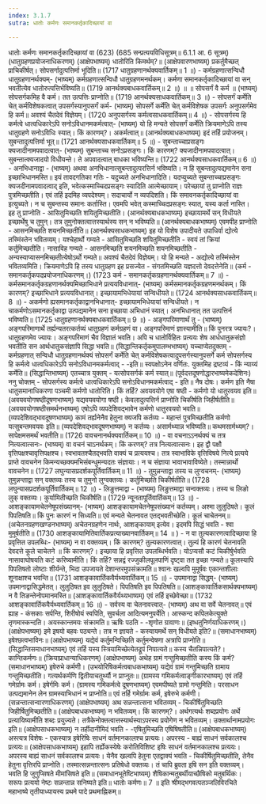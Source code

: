 ```yaml
---
index: 3.1.7
sutra: धातोः कर्मणः समानकर्तृकादिच्छायां वा

---
```

 धातोः कर्मणः समानकर्तृकादिच्छायां वा (623) (685 सन्प्रत्ययविधिसूत्रम्॥ 6.1.1 आ. 6 सूत्रम्) (धातुग्रहणप्रयोजनाधिकरणम्) (आक्षेपभाष्यम्) धातोरिति किमर्थम्?॥ (आक्षेपवारणभाष्यम्) प्रकर्तुमैच्छत् प्राचिकीर्षत्। सोपसर्गादुत्पत्तिर्मा भूदिति॥ (1717 धातुग्रहणानर्थक्यवार्तिकम्॥ 1 ॥) - कर्मग्रहणात्सन्विधौ धातुग्रहणानर्थक्यम्- (भाष्यम्) कर्मग्रहणात्सन्विधौ धातुग्रहणमनर्थकम्। कर्मणा समानकर्तृकादिच्छायां वा सन् भवतीत्येव धातोरुत्पत्तिर्भविष्यति॥ (1719 आनर्थक्यबाधकवार्तिकम्॥ 2 ॥) ॥ ॥ सोपसर्गं वै कर्म ॥ (भाष्यम्) सोपसर्गकमिह वै कर्म। तत उत्पत्तिः प्राप्नोति॥ (1719 आनर्थक्यसाधकवार्तिकम्॥ 3 ॥) - सोपसर्गं कर्मेति चेत् कर्मविशेषकत्वात् उपसर्गस्यानुपसर्गं कर्म- (भाष्यम्) सोपसर्गे कर्मेति चेत् कर्मविशेषक उपसर्गः अनुपसर्गमेव हि कर्म॥ अवश्यं चैतदेवं विज्ञेयम्। (1720 अनुपसर्गस्य कर्मत्वसाधकवार्तिकम्॥ 4 ॥) - सोपसर्गस्य हि कर्मत्वे धात्वधिकारेऽपि सनोऽविधानमकर्मत्वात्- (भाष्यम्) यो हि मन्यते सोपसर्गं कर्मेति क्रियमाणेऽपि तस्य धातुग्रहणे सनोऽविधिः स्यात्। किं कारणम्?। अकर्मत्वात्॥ (आनर्थक्यबाधकभाष्यम्) इदं तर्हि प्रयोजनम्। सुबन्तादुत्पत्तिर्मा भूत्॥ (1721 आनर्थक्यसाधकवार्तिकम्॥ 5 ॥) - सुबन्ताच्चाप्रसङ्गः क्यजादीनामपवादत्वात्- (भाष्यम्) सुबन्ताच्च सनोऽप्रसङ्गः। किं कारणम्? क्यजादीनामपवादत्वात्। सुबन्तात्क्यजादयो विधीयन्ते। ते अपवादत्वात् बाधका भविष्यन्ति॥ (1722 आनर्थक्यसाधकवार्तिकम्॥ 6 ॥) - अनभिधानाद्वा - (भाष्यम्) अथवा अनभिधानात्सुबन्तादुत्परत्तिर्न भविष्यति। न हि सुबन्तादुत्पद्यमानेन सना इच्छाभिधानमस्ति॥ इयं तावदगतिका गतिः - यदुच्यते अनभिधानादिति। यदप्युच्यते सुबन्ताच्चाप्रसङ्गः क्यजदीनामपवादत्वाद् इति, भवेत्कस्माच्चिदप्रसङ्गः स्यादिति आत्मेच्छायाम्। परेच्छायां तु प्राप्नोति राज्ञः पुत्रमिच्छतीति। एवं तर्हि इदमिह व्यपदेश्यम्। सदाचार्यो न व्यपदिशति। किं समावनकर्तृकादिच्छायां वा इत्युच्यते। न च सुबन्तस्य समानः कर्तास्ति। एवमपि भवेत् कस्माच्चिदप्रसङ्गः स्यात्, यस्य कर्ता नास्ति। इह तु प्राप्नोति - आसितुमिच्छति शयितुमिच्छतीति। (आनर्थक्यबाधकभाष्यम्) इच्छायामर्थे सन् विधीयते इच्छार्थेषु च तुमुन्। तत्र तुमुनोक्तत्वात्तस्यार्थस्य सन् न भविष्यति॥ (आनर्थक्यबाधकभाष्यम्) एवमपीह प्राप्नोति  -  आसनमिच्छति शयनमिच्छतीति॥ (आनर्थक्यसाधकभाष्यम्) इह यो विशेष उपादीयते उपाधिर्वा द्योत्ये तस्मिंस्तेन भवितव्यम्। यश्चेहार्थो गम्यते  -  आसितुमिच्छति शयितुमिच्छतीति  -  स्वयं तां क्रियां कर्तुमिच्छतीति। नासाविह गम्यते  -  आसनमिच्छति शयनमिच्छति शयनमिच्छतीति - अन्यस्याप्यासनमिच्छतीत्येषोऽर्थो गम्यते॥ अवश्यं चैतदेवं विज्ञेयम्। यो हि मन्यते  -  अद्योत्ये तस्मिंस्तेन भवितव्यमिति। क्रियमाणेऽपि हि तस्य धातुग्रहण इह प्रसज्येत  -  संगतमिच्छति यज्ञदत्तो देवदत्तेनेति॥ (कर्म  -  समानकर्तृकपदप्रयोजनाधिकरणम्।) (1723 कर्म - समानकर्तृकग्रहणानर्थक्यवार्तिकम्॥ 7 ॥) - कर्मसमानकर्तृकग्रहणानर्थक्यमिच्छाभिधाने प्रत्ययविधानात्- (भाष्यम्) कर्मसमानकर्तृकग्रहणमनर्थकम्। किं कारणम्? इच्छाभिधाने प्रत्ययविधानात्। इच्छायामभिधेयायां सन्विधीयते॥ (1724 आनर्थक्यसाधकवार्तिकम्॥ 8 ॥) - अकर्मणो ह्यसमानकर्तृकाद्वानभिधानात्- इच्छायामभिधेयायां सन्विधीयते। न चाकर्मणोऽसमानकर्तृकाद्वा उत्पद्यमानेन सना इच्छाया अभिधानं स्यात्। अनभिधानात् तत उत्पत्तिर्न भविष्यति॥ (1725 धातुग्रहणानर्थक्यबाधकवार्तिकम्॥ 9 ॥) - अङ्गपरिमाणार्थं तु - (भाष्यम्) अङ्गपरिमाणार्थे तर्ह्यन्यतरत्कर्तव्यं धातुग्रहणं कर्मग्रहणं वा। अङ्गपरिमाणं ज्ञास्यामीति॥ किं पुनरत्र ज्यायः?। धातुग्रहणमेव ज्यायः। अङ्गपरिमाणं चैव विज्ञातं भवति। अपि च धातोर्विहितः प्रत्ययः शेष आर्धधातुकसंज्ञो भवतीति सन आर्थधातुकसंज्ञापि सिद्धा भवति॥ (सिद्धान्तिकर्तृकमुपालम्भभाष्यम्) यच्चाप्येतदुक्तम्  -  कर्मग्रहणात् सन्विधौ धातुग्रहणानर्थक्यं सोपसर्गं कर्मेति चेत् कर्मविशेषकत्वादुपसर्गस्यानुपसर्गे कर्म सोपसर्गस्य हि कर्मत्वे धात्वधिकारेऽपि सनोऽविधानमकर्मत्वाद्  -  -इति॥ स्वपक्षोऽनेन वर्णितः. युक्तमिह द्रष्टव्यं - किं न्याय्यं कर्मेति॥ (सिद्धान्तिभाष्यम्) एतच्चात्र युक्तम्  -  यत्सोपसर्गकं कर्म स्यात्॥ (पूर्वदत्तदूषणोद्धारभाष्यमेकदेशिनः) ननु चोक्तम्  -  सोपसर्गस्य कर्मत्वे धात्वधिकारेऽपि सनोऽविधानमकर्मत्वाद्  -  इति॥ नैष दोषः। कर्मण इति नैषा धातुसमानाधिकरणा पञ्चमी कर्मणो धातोरिति। किं तर्हि? अवयवयोगे एषा षष्ठी  -  कर्मणो यो धातुरवयव इति॥ (अवयवयोगषष्ठीदूषणभाष्यम्) यद्यवयवयोगा षष्ठी। केवलादुत्पत्तिर्न प्राप्नोति चिकीर्षति जिहीर्षतीति॥ (अवयवयोगषष्ठीसमर्थनभाष्यम्) एषोऽपि व्यपदेशिवद्भावेन कर्मणो धातुरवयवो भवति॥ (व्यपदेशिवद्भावदूषणभाष्यम्) कामं तर्ह्यनेनैव हेतुना क्यजपि कर्तव्यः  -  महान्तं पुत्रमिच्छतीति कर्मणो यत्सुबन्तमवयवः इति॥ (व्यपदेशिवद्भावदूषणभाष्यम्) न कर्तव्यः। असार्मथ्यान्न भविष्यति॥ कथमसार्मथ्यम्?। सापेक्षमसमर्थं भवतीति॥ (1726 वावचनानर्थक्यवार्तिकम्॥ 10 ॥) - वा वचनाऽऽनर्थक्यं च तत्र नित्यत्वात्सनः- (भाष्यम्) वा वचनं चाऽनर्थकम्। किं करणम्? तत्र नित्यत्वात्सनः। इह द्वौ पक्षौ वृत्तिपक्षश्चावृत्तिपक्षश्च। स्वभावतश्चैतद्भवति वाक्यं च प्रत्ययश्च। तत्र स्वाभाविके वृत्तिविषये नित्ये प्रत्यये प्राप्ते वावचनेन किमन्यच्छक्यमभिसंबन्धुमन्यदतः संज्ञायाः। न च संज्ञाया भावाभावाविष्येते। तस्मान्नार्थो वावचनेन॥ (1727 लघुन्यासप्रदर्शकपूर्तिवार्तिकम्॥ 11 ॥) - तुमुन्नन्ताद्वा तस्य च लुग्वचनम्- (भाष्यम्) तुमुन्नन्ताद्वा सन् वक्तव्यः तस्य च तुमुनो लुग्वक्तव्यः। कर्तुमिच्छति चिकीर्षतीति॥ (1728 लघुन्यासप्रदर्शकपूर्तिवार्तिकम्॥ 12 ॥) - लिङुत्तमाद्वा - (भाष्यम्) लिङुत्तमाद्वा सन्वक्तव्यः। तस्य च लिङो लुक् वक्तव्यः। कुर्यामितीच्छति चिकीर्षति॥ (1729 न्यूनतापूर्तिवार्तिकम्॥ 13 ॥) - आशङ्कायामचेतनेषूपसंख्यानम्- (भाष्यम्) आशङ्कायामचेतनेषूपसंख्यानं कर्तव्यम्। अश्मा लुलुठिषते। कूलं पिपतिषति॥ किं पुनः कारणं न सिध्यति॥ एवं मन्यते चेतनावत एतद्भवतीच्छेति। कूलं चाचेतनम्॥ (अचेतनग्रहणखण्डनभाष्यम्) अचेतनग्रहणेन नार्थः, आशङ्कायाम् इत्येव। इदमपि सिद्धं भवति  -  श्वा मुमूर्षतीति॥ (1730 आशङ्कायामितिवार्तिकप्रत्याख्यानवार्तिकम्॥ 14 ॥ ) - न वा तुल्यकारणत्वादिच्छाया हि प्रवृत्तित उपलब्धिः- (भाष्यम्) न वा वक्तव्यम्। किं कारणम्? तुल्यकारणत्वात्। तुल्यं हि कारणं चेतनावति देवदत्ते कूले चाचेतने ॥ किं कारणम्?। इच्छाया हि प्रवृत्तित उपलब्धिर्भवति। योऽप्यसौ कटं चिकीर्षुर्भवति नासावाघोषयति कटं करिष्यामीति। किं तर्हि? सन्नद्वं रज्जुकीलपूलपाणिं दृष्ट्वा तत इच्छा गम्यते॥ कूलस्यापि पिपतिषतो लोष्टाः शीर्यन्ते, भिदा उपजायते देशान्तरमुपसंक्रामति॥ श्वानः खल्वपि मुमूर्षवः एकान्तशीलाः शूनाक्षाश्च भवन्ति॥ (1731 आशङ्कावार्तिकवैर्यथ्यवार्तिकम्॥ 15 ॥) - उपमानाद्वा सिद्धम्- (भाष्यम्) उपमानाद्वासिद्धमेतत्। लुलुठिषत इव लुलुठिषते। पिपतिषति इव पिपतिषति॥ (आशङ्कावार्तिकसार्थक्यभाष्यम्) न वै तिङन्तेनोपमानमस्ति॥ (आशङ्कावार्तिकवैर्यथ्यभाष्यम्) एवं तर्हि इच्छेवेच्छा॥ (1732 आशङ्कावार्तिकवैर्यथ्यवार्तिकम्॥ 16 ॥) - सर्वस्य वा चेतनावत्त्वात्- (भाष्यम्) अथ वा सर्वे चेतनावत्॥ एवं ह्याह  -  कंसकाः सर्पन्ति, शिरीषोयं स्वपिति, सुवर्चला आदित्यमनुपर्येति। आस्कन्द कपिलकेत्युक्ते तृणमास्कन्दति। अयस्कान्तमयः संक्रामति॥ ऋषिः पठति  -  -शृणोत ग्रावाणः॥ (इष्धतुनिर्णयाधिकरणम्।) (आक्षेपभाष्यम्) इमे इषयो बहवः पठ्यन्ते। तत्र न ज्ञायते  -  कस्यायमर्थे सन् विधीयते इति?॥ (समाधानभाष्यम्) इषेश्छत्वभाविनः॥ (आक्षेपभाष्यम्) यद्येवं कर्तुमन्विच्छिति कर्तुमन्वेषणा अत्रापि प्राप्नोति॥ (सिद्धान्तिसमाधानभाष्यम्) एवं तर्हि यस्य स्त्रियामिच्छेत्येतद्रूपं निपात्यते॥ कस्य चैतन्निपात्यते?। कान्तिकर्मणः॥ (क्रियाप्राधान्याधिकरणम्) (आक्षेपभाष्यम्) अथेह ग्रामं गन्तुमिच्छतीति कस्य किं कर्म? (समाधानभाष्यम्) इषेरुभे कर्मणी। (उभयोरिषिकर्मत्वबाधकभाष्यम्) यद्येवं ग्रामं गन्तुमिच्छति ग्रामाय गन्तुमिच्छतीति। गत्यर्थकर्मणि द्वितीयाचतुर्थ्यौ न प्राप्नुतः॥ (ग्रामस्य गमिकर्मत्वाङ्गीकारभाष्यम्) एवं तर्हि गमेर्ग्रामः कर्म। इषेर्गमिः कर्म। (ग्रामस्य गमिकर्मत्वे दूषणभाष्यम्) एवमपीष्यते ग्रामो गन्तुमिति। परसाधन उत्पद्यमानेन लेन ग्रामस्याभिधानं न प्राप्नोति॥ एवं तर्हि गमेर्ग्रामः कर्म, इषेरुभे कर्मणी। (सन्नन्तात्सन्वारणाधिकरणम्) (आक्षेपभाष्यम्) अथ सन्नन्तात्सना भवितव्यम्  -  चिकीर्षितुमिच्छति जिहीर्षितुमिच्छतीति॥ (आक्षेपबाधकभाष्यम्) न भवितव्यम्। किं कारणम्?। अर्थगत्यर्थः शब्दप्रयोगः अर्थे प्रत्यायिष्यामीति शब्दः प्रयुज्यते। तत्रैकेनोक्तत्वात्तस्यार्थस्याऽपरस्य प्रयोगेण न भवितव्यम्। उक्तार्थानामप्रयोगः इति॥ (आक्षेपसाधकभाष्यम्) न तर्हीदानीमिदं भवति  -  -एषितुमिच्छति एषिषिषतीति॥ (आक्षेपबाधकभाष्यम्) अस्त्यत्र विशेषः  -  एकस्यात्र इषेरिषिः साधनं वर्तमानकालश्च प्रत्ययः। अपरस्य  -  बाह्यं साधनं सर्वकालश्च प्रत्ययः॥ (आक्षेपसाधकभाष्यम्) इहापि तर्ह्येकस्येषेः करोतिविशिष्ट इषिः साधनं वर्तमानकालश्च प्रत्ययः। अपरस्य बाह्यं साधनं सर्वकालश्च प्रत्ययः। येनैव खल्वपि हेतुना एतद्वाक्यं भवति  -  चिकीर्षितुमिच्छतीति, तेनैव हेतुना वृत्तिरपि प्राप्नोति। तस्मात्सन्नन्तात्सनः प्रतिषेधो वक्तव्यः। तं चापि ब्रुवता इषि सन इति वक्तव्यम्। भवति हि जुगुप्सिषते मीमांसिषते इति॥ (समाधानभूतेष्टिभाष्यम्) शैषिकान्मतुबर्थीयाच्छैषिको मतुबर्थिकः। सरूपः प्रत्ययो नेष्टः सन्नन्तान्न सनिष्यते इति॥ धातोः कर्मणः॥ 7 ॥ इति श्रीमद्भगवत्पतञ्जलिविरचिते महाभाष्ये तृतीयाध्यायस्य प्रथमे पादे प्रथमाह्निकम्॥ 